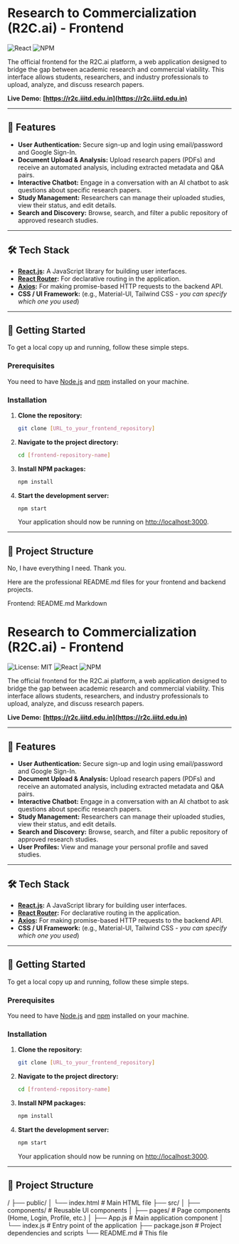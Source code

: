 # Research to Commercialization (R2C.ai) - Frontend

![React](https://img.shields.io/badge/react-%2320232a.svg?style=for-the-badge&logo=react&logoColor=%2361DAFB)
![NPM](https://img.shields.io/badge/NPM-%23CB3837.svg?style=for-the-badge&logo=npm&logoColor=white)

The official frontend for the R2C.ai platform, a web application designed to bridge the gap between academic research and commercial viability. This interface allows students, researchers, and industry professionals to upload, analyze, and discuss research papers.

**Live Demo:** **[https://r2c.iiitd.edu.in](https://r2c.iiitd.edu.in)**

---

## 🚀 Features

* **User Authentication:** Secure sign-up and login using email/password and Google Sign-In.
* **Document Upload & Analysis:** Upload research papers (PDFs) and receive an automated analysis, including extracted metadata and Q&A pairs.
* **Interactive Chatbot:** Engage in a conversation with an AI chatbot to ask questions about specific research papers.
* **Study Management:** Researchers can manage their uploaded studies, view their status, and edit details.
* **Search and Discovery:** Browse, search, and filter a public repository of approved research studies.

---

## 🛠️ Tech Stack

* **[React.js](https://reactjs.org/):** A JavaScript library for building user interfaces.
* **[React Router](https://reactrouter.com/):** For declarative routing in the application.
* **[Axios](https://axios-http.com/):** For making promise-based HTTP requests to the backend API.
* **CSS / UI Framework:** (e.g., Material-UI, Tailwind CSS - *you can specify which one you used*)

---

## 🏁 Getting Started

To get a local copy up and running, follow these simple steps.

### **Prerequisites**

You need to have [Node.js](https://nodejs.org/) and [npm](https://www.npmjs.com/) installed on your machine.

### **Installation**

1.  **Clone the repository:**
    ```sh
    git clone [URL_to_your_frontend_repository]
    ```
2.  **Navigate to the project directory:**
    ```sh
    cd [frontend-repository-name]
    ```
3.  **Install NPM packages:**
    ```sh
    npm install
    ```
4.  **Start the development server:**
    ```sh
    npm start
    ```
    Your application should now be running on [http://localhost:3000](http://localhost:3000).

---

## 📂 Project Structure
No, I have everything I need. Thank you.

Here are the professional README.md files for your frontend and backend projects.

Frontend: README.md
Markdown

# Research to Commercialization (R2C.ai) - Frontend

![License: MIT](https://img.shields.io/badge/License-MIT-yellow.svg)
![React](https://img.shields.io/badge/react-%2320232a.svg?style=for-the-badge&logo=react&logoColor=%2361DAFB)
![NPM](https://img.shields.io/badge/NPM-%23CB3837.svg?style=for-the-badge&logo=npm&logoColor=white)

The official frontend for the R2C.ai platform, a web application designed to bridge the gap between academic research and commercial viability. This interface allows students, researchers, and industry professionals to upload, analyze, and discuss research papers.

**Live Demo:** **[https://r2c.iiitd.edu.in](https://r2c.iiitd.edu.in)**

---

## 🚀 Features

* **User Authentication:** Secure sign-up and login using email/password and Google Sign-In.
* **Document Upload & Analysis:** Upload research papers (PDFs) and receive an automated analysis, including extracted metadata and Q&A pairs.
* **Interactive Chatbot:** Engage in a conversation with an AI chatbot to ask questions about specific research papers.
* **Study Management:** Researchers can manage their uploaded studies, view their status, and edit details.
* **Search and Discovery:** Browse, search, and filter a public repository of approved research studies.
* **User Profiles:** View and manage your personal profile and saved studies.

---

## 🛠️ Tech Stack

* **[React.js](https://reactjs.org/):** A JavaScript library for building user interfaces.
* **[React Router](https://reactrouter.com/):** For declarative routing in the application.
* **[Axios](https://axios-http.com/):** For making promise-based HTTP requests to the backend API.
* **CSS / UI Framework:** (e.g., Material-UI, Tailwind CSS - *you can specify which one you used*)

---

## 🏁 Getting Started

To get a local copy up and running, follow these simple steps.

### **Prerequisites**

You need to have [Node.js](https://nodejs.org/) and [npm](https://www.npmjs.com/) installed on your machine.

### **Installation**

1.  **Clone the repository:**
    ```sh
    git clone [URL_to_your_frontend_repository]
    ```
2.  **Navigate to the project directory:**
    ```sh
    cd [frontend-repository-name]
    ```
3.  **Install NPM packages:**
    ```sh
    npm install
    ```
4.  **Start the development server:**
    ```sh
    npm start
    ```
    Your application should now be running on [http://localhost:3000](http://localhost:3000).

---

## 📂 Project Structure

/
├── public/
│   └── index.html      # Main HTML file
├── src/
│   ├── components/     # Reusable UI components
│   ├── pages/          # Page components (Home, Login, Profile, etc.)
│   ├── App.js          # Main application component
│   └── index.js        # Entry point of the application
├── package.json        # Project dependencies and scripts
└── README.md           # This file

